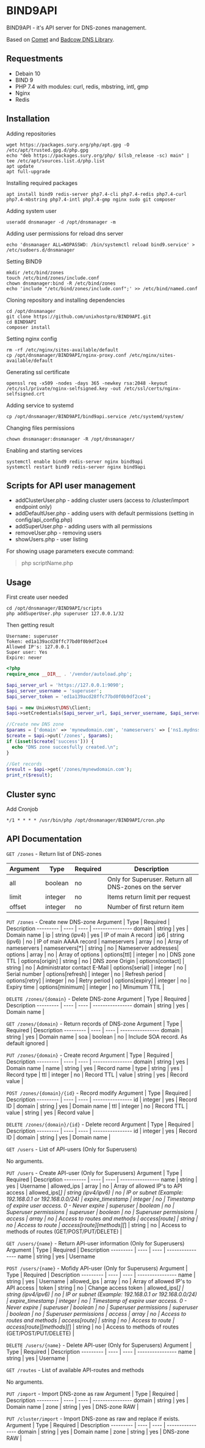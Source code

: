 # BIND9API

<p>BIND9API - it's API server for DNS-zones management.</p>
<p>Based on <a href="https://github.com/gotzmann/comet">Comet</a> and <a href="https://github.com/Badcow/DNS">Badcow DNS Library</a>.</p>

## Requestments
 - Debain 10
 - BIND 9
 - PHP 7.4 with modules: curl, redis, mbstring, intl, gmp
 - Nginx
 - Redis

## Installation

Adding repositories
```
wget https://packages.sury.org/php/apt.gpg -O /etc/apt/trusted.gpg.d/php.gpg
echo "deb https://packages.sury.org/php/ $(lsb_release -sc) main" | tee /etc/apt/sources.list.d/php.list
apt update
apt full-upgrade
```

Installing required packages

```apt install bind9 redis-server php7.4-cli php7.4-redis php7.4-curl php7.4-mbstring php7.4-intl php7.4-gmp nginx sudo git composer```

Adding system user

```useradd dnsmanager -d /opt/dnsmanager -m```

Adding user permissions for reload dns server

```echo 'dnsmanager ALL=NOPASSWD: /bin/systemctl reload bind9.service' > /etc/sudoers.d/dnsmanager```

Setting BIND9
```
mkdir /etc/bind/zones
touch /etc/bind/zones/include.conf
chown dnsmanager:bind -R /etc/bind/zones
echo 'include "/etc/bind/zones/include.conf";' >> /etc/bind/named.conf
```

Cloning repository and installing dependencies
```
cd /opt/dnsmanager
git clone https://github.com/unixhostpro/BIND9API.git
cd BIND9API
composer install
```

Setting nginx config
```
rm -rf /etc/nginx/sites-available/default
cp /opt/dnsmanager/BIND9API/nginx-proxy.conf /etc/nginx/sites-available/default
```

Generating ssl certificate

```openssl req -x509 -nodes -days 365 -newkey rsa:2048 -keyout /etc/ssl/private/nginx-selfsigned.key -out /etc/ssl/certs/nginx-selfsigned.crt```

Adding service to systemd

```cp /opt/dnsmanager/BIND9API/bind9api.service /etc/systemd/system/```

Changing files permissions

```chown dnsmanager:dnsmanager -R /opt/dnsmanager/```

Enabling and starting services
```
systemctl enable bind9 redis-server nginx bind9api
systemctl restart bind9 redis-server nginx bind9api
```

## Scripts for API user management

 - addClusterUser.php - adding cluster users (access to /cluster/import endpoint only)
 - addDefaultUser.php - adding users with default permissions (setting in config/api_config.php)
 - addSuperUser.php - adding users with all permissions
 - removeUser.php - removing users
 - showUsers.php - user listing

For showing usage parameters execute command: 

> php scriptName.php

## Usage 

First create user needed
```
cd /opt/dnsmanager/BIND9API/scripts
php addSuperUser.php superuser 127.0.0.1/32
```

Then getting result

```
Username: superuser
Token: ed1a139acd28ffc77bd0f0b9df2ce4
Allowed IP's: 127.0.0.1
Super user: Yes
Expire: never
```

```php
<?php
require_once __DIR__ . '/vendor/autoload.php';

$api_server_url = 'https://127.0.0.1:9090';
$api_server_username = 'superuser';
$api_server_token = 'ed1a139acd28ffc77bd0f0b9df2ce4';

$api = new UnixHost\DNS\Client;
$api->setCredentials($api_server_url, $api_server_username, $api_server_token);

//Create new DNS zone
$params = ['domain' => 'mynewdomain.com', 'nameservers' => ['ns1.mydnsserver.com', 'ns2.mydnsserver.com']];
$create = $api->put('/zones', $params);
if (isset($create['success'])) {
  echo "DNS zone succesfully created.\n";
}

//Get records
$result = $api->get('/zones/mynewdomain.com');
print_r($result);
```

## Cluster sync

Add Cronjob

```*/1 * * * * /usr/bin/php /opt/dnsmanager/BIND9API/cron.php```

## API Documentation
```GET /zones``` - Return list of DNS-zones

Argument | Type |  Required | Description
--------- | ---- | ---- | ----------------
| all | boolean | no | Only for Superuser. Return all DNS-zones on the server |
| limit | integer | no | Items return limit per request | 
| offset | integer | no | Number of first return item |

```PUT /zones``` - Create new DNS-zone
Argument | Type |  Required | Description
--------- | ---- | ---- | ----------------
domain | string | yes | Domain name |
ip | string (ipv4) | yes | IP of main A record |
ip6 | string (ipv6) | no | IP of main AAAA record |
nameservers | array | no | Array of nameservers |
nameservers[*] | string | no | Nameserver addresses|
options | array | no | Array of options |
options[ttl] | integer | no | DNS zone TTL |
options[origin] | string | no | DNS zone Origin |
options[contact] | string | no | Administrator contact E-Mail |
options[serial] | integer | no | Serial number |
options[refresh] | integer | no | Refresh period |
options[retry] | integer | no | Retry period |
options[expiry] | integer | no | Expiry time |
options[minimum] | integer | no | Minumum TTIL |

```DELETE /zones/{domain}``` - Delete DNS-zone
Argument | Type |  Required | Description
--------- | ---- | ---- | ----------------
domain | string | yes | Domain name | 

```GET /zones/{domain}``` - Return records of DNS-zone
Argument | Type |  Required | Description
--------- | ---- | ---- | ----------------
domain | string | yes | Domain name | 
soa | boolean | no | Include SOA record. As default ignored |

```PUT /zones/{domain}``` - Create record
Argument | Type |  Required | Description
--------- | ---- | ---- | ----------------
domain | string | yes | Domain name | 
name | string | yes | Record name |
type | string | yes | Record type |
ttl | integer | no | Record TTL |
value | string | yes | Record value |

```POST /zones/{domain}/{id}``` - Record modify
Argument | Type |  Required | Description
--------- | ---- | ---- | ----------------
id | integer | yes | Record ID | 
domain | string | yes | Domain name | 
ttl | integer | no | Record TTL | 
value | string | yes | Record value |

```DELETE /zones/{domain}/{id}``` - Delete record
Argument | Type |  Required | Description
--------- | ---- | ---- | ----------------
id | integer | yes | Record ID | 
domain | string | yes | Domain name | 

```GET /users``` - List of API-users (Only for Superusers)

No arguments.

```PUT /users``` - Create API-user (Only for Superusers)
Argument | Type |  Required | Description
--------- | ---- | ---- | ----------------
name | string | yes | Username |
allowed_ips | array | no | Array of allowed IP's to API access |
allowed_ips[*] | string (ipv4/ipv6) | no | IP or subnet (Example: 192.168.0.1 or 192.168.0.0/24) |
expire_timestamp | integer | no | Timestamp of expire user access. 0 - Never expire |
superuser | boolean | no | Superuser permissions |
superuser | boolean | no | Superuser permissions |
access | array | no | Access to routes and methods |
access[route] | string | no | Access to route |
access[route][methods][*] | string | no | Access to methods of routes (GET/POST/PUT/DELETE) |

```GET /users/{name}``` - Return API-user information (Only for Superusers)
Argument | Type |  Required | Description
--------- | ---- | ---- | ----------------
name | string | yes | Username 

```POST /users/{name}``` - Mofidy API-user (Only for Superusers)
Argument | Type |  Required | Description
--------- | ---- | ---- | ----------------
name | string | yes | Username |
allowed_ips | array | no | Array of allowed IP's to API access |
token | string | no | Change access token |
allowed_ips[*] | string (ipv4/ipv6) | no | IP or subnet (Example: 192.168.0.1 or 192.168.0.0/24) |
expire_timestamp | integer | no | Timestamp of expire user access. 0 - Never expire |
superuser | boolean | no | Superuser permissions |
superuser | boolean | no | Superuser permissions |
access | array | no | Access to routes and methods |
access[route] | string | no | Access to route |
access[route][methods][*] | string | no | Access to methods of routes (GET/POST/PUT/DELETE) |

```DELETE /users/{name}``` - Delete API-user (Only for Superusers)
Argument | Type |  Required | Description
--------- | ---- | ---- | ----------------
name | string | yes | Username |

```GET /routes``` - List of available API-routes and methods

No arguments.

```PUT /import``` - Import DNS-zone as raw
Argument | Type |  Required | Description
--------- | ---- | ---- | ----------------
domain | string | yes | Domain name | 
zone | string | yes | DNS-zone RAW |

```PUT /cluster/import``` - Import DNS-zone as raw and replace if exists.
Argument | Type |  Required | Description
--------- | ---- | ---- | ----------------
domain | string | yes | Domain name | 
zone | string | yes | DNS-zone RAW |
